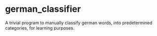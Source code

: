 # german_classifier
A trivial program to manually classify german words, into predetermined categories, for learning purposes.
